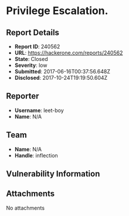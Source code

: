 # Privilege Escalation.

## Report Details
- **Report ID**: 240562
- **URL**: https://hackerone.com/reports/240562
- **State**: Closed
- **Severity**: low
- **Submitted**: 2017-06-16T00:37:56.648Z
- **Disclosed**: 2017-10-24T19:19:50.604Z

## Reporter
- **Username**: leet-boy
- **Name**: N/A

## Team
- **Name**: N/A
- **Handle**: inflection

## Vulnerability Information


## Attachments
No attachments
